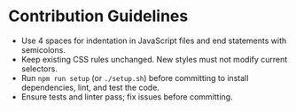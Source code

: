 # Contribution Guidelines

- Use 4 spaces for indentation in JavaScript files and end statements with semicolons.
- Keep existing CSS rules unchanged. New styles must not modify current selectors.
- Run `npm run setup` (or `./setup.sh`) before committing to install dependencies, lint, and test the code.
- Ensure tests and linter pass; fix issues before committing.
